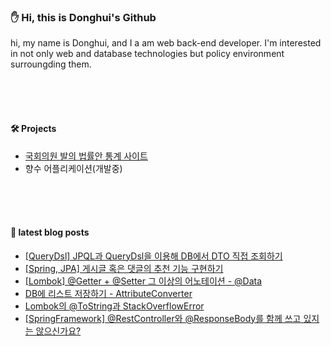 
### :hand: Hi, this is Donghui's Github<br/>
hi, my name is Donghui, and I a am web back-end developer. I'm interested in not only web and database technologies but policy environment surroungding them.

<br/><br/><br/>

#### :hammer_and_wrench: Projects<br/>
- [국회의원 발의 법률안 통계 사이트](https://github.com/dongdong-119/StatisticalDataOnLegislation)
- 향수 어플리케이션(개발중)

<br/><br/><br/>
#### :blue_book: latest blog posts
- [[QueryDsl] JPQL과 QueryDsl을 이용해 DB에서 DTO 직접 조회하기](https://dongdong-119.tistory.com/59) <br/>
- [[Spring, JPA] 게시글 혹은 댓글의 추천 기능 구현하기](https://dongdong-119.tistory.com/58) <br/>
- [[Lombok] @Getter + @Setter 그 이상의 어노테이션 - @Data](https://dongdong-119.tistory.com/57) <br/>
- [DB에 리스트 저장하기 - AttributeConverter](https://dongdong-119.tistory.com/56) <br/>
- [Lombok의 @ToString과 StackOverflowError](https://dongdong-119.tistory.com/55) <br/>
- [[SpringFramework] @RestController와 @ResponseBody를 함께 쓰고 있지는 않으신가요?](https://dongdong-119.tistory.com/53) <br/>
